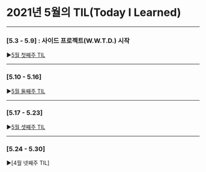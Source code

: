 # 2021년 5월의 TIL(Today I Learned)


---------------------------------------
### [5.3 - 5.9] : 사이드 프로젝트(W.W.T.D.) 시작

▶[5월 첫째주 TIL](https://github.com/stitchy11/TIL/blob/eunbin/2021_May_1st_week.md)

---------------------------------------
### [5.10 - 5.16]

▶[5월 둘째주 TIL](https://github.com/stitchy11/TIL/blob/eunbin/2021_May_3th_week.md)

---------------------------------------
### [5.17 - 5.23]

▶[5월 셋째주 TIL](https://github.com/stitchy11/TIL/blob/eunbin/2021_May_3th_week.md)

---------------------------------------
### [5.24 - 5.30]

▶[4월 넷째주 TIL]
